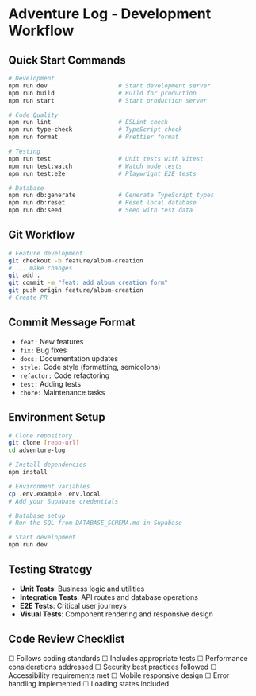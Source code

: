 # Adventure Log - Development Workflow

## Quick Start Commands
```bash
# Development
npm run dev                    # Start development server
npm run build                  # Build for production
npm run start                  # Start production server

# Code Quality
npm run lint                   # ESLint check
npm run type-check             # TypeScript check
npm run format                 # Prettier format

# Testing
npm run test                   # Unit tests with Vitest
npm run test:watch             # Watch mode tests
npm run test:e2e               # Playwright E2E tests

# Database
npm run db:generate            # Generate TypeScript types
npm run db:reset               # Reset local database
npm run db:seed                # Seed with test data
```

## Git Workflow
```bash
# Feature development
git checkout -b feature/album-creation
# ... make changes
git add .
git commit -m "feat: add album creation form"
git push origin feature/album-creation
# Create PR
```

## Commit Message Format
- `feat:` New features
- `fix:` Bug fixes
- `docs:` Documentation updates
- `style:` Code style (formatting, semicolons)
- `refactor:` Code refactoring
- `test:` Adding tests
- `chore:` Maintenance tasks

## Environment Setup
```bash
# Clone repository
git clone [repo-url]
cd adventure-log

# Install dependencies
npm install

# Environment variables
cp .env.example .env.local
# Add your Supabase credentials

# Database setup
# Run the SQL from DATABASE_SCHEMA.md in Supabase

# Start development
npm run dev
```

## Testing Strategy
- **Unit Tests**: Business logic and utilities
- **Integration Tests**: API routes and database operations
- **E2E Tests**: Critical user journeys
- **Visual Tests**: Component rendering and responsive design

## Code Review Checklist
☐ Follows coding standards
☐ Includes appropriate tests
☐ Performance considerations addressed
☐ Security best practices followed
☐ Accessibility requirements met
☐ Mobile responsive design
☐ Error handling implemented
☐ Loading states included